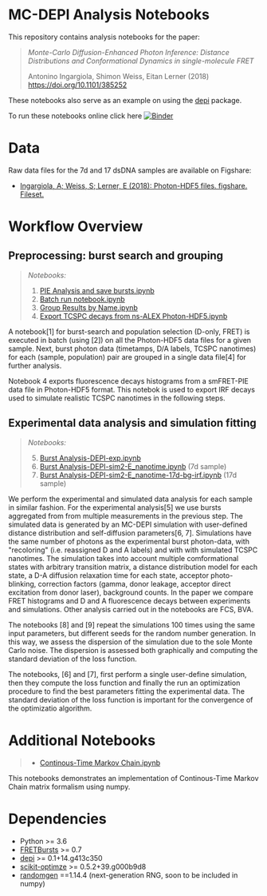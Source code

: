# MC-DEPI Analysis Notebooks

This repository contains analysis notebooks for the paper:

> *Monte-Carlo Diffusion-Enhanced Photon Inference:*
> *Distance Distributions and Conformational Dynamics in single-molecule FRET*
>
> Antonino Ingargiola, Shimon Weiss, Eitan Lerner (2018) https://doi.org/10.1101/385252

These notebooks also serve as an example on using the [depi](https://github.com/opensmfs/depi) package.

To run these notebooks online click here [![Binder](https://mybinder.org/badge.svg)](https://mybinder.org/v2/gh/tritemio/mcdepi2018-paper-analysis/master)

# Data
Raw data files for the 7d and 17 dsDNA samples are available on Figshare:

- [Ingargiola, A; Weiss, S; Lerner, E (2018): Photon-HDF5 files. figshare. Fileset.](https://doi.org/10.6084/m9.figshare.6931271)

# Workflow Overview

## Preprocessing: burst search and grouping
> *Notebooks:*
> 1. [PIE Analysis and save bursts.ipynb](https://nbviewer.jupyter.org/github/tritemio/mcdepi2018-paper-analysis/blob/master/PIE%20Analysis%20and%20save%20bursts.ipynb)
> 2. [Batch run notebook.ipynb
](https://nbviewer.jupyter.org/github/tritemio/mcdepi2018-paper-analysis/blob/master/Batch%20run%20notebook.ipynb)
> 3. [Group Results by Name.ipynb ](https://nbviewer.jupyter.org/github/tritemio/mcdepi2018-paper-analysis/blob/master/Group%20Results%20by%20Name.ipynb)
> 4. [Export TCSPC decays from ns-ALEX Photon-HDF5.ipynb](https://nbviewer.jupyter.org/github/tritemio/mcdepi2018-paper-analysis/blob/master/Export%20TCSPC%20decays%20from%20ns-ALEX%20Photon-HDF5.ipynb)

A notebook[1] for burst-search and population selection (D-only, FRET)
is executed in batch (using [2]) on all the Photon-HDF5 data files for a given sample. 
Next, burst photon data (timetamps, D/A labels, TCSPC nanotimes) for each (sample, population) pair 
are grouped in a single data file[4] for further analysis.

Notebook 4 exports fluorescence decays histograms from a smFRET-PIE data file in Photon-HDF5 format.
This notebok is used to export IRF decays used to simulate realistic TCSPC nanotimes in the following steps.

## Experimental data analysis and simulation fitting
> *Notebooks:*
>
> 5. [Burst Analysis-DEPI-exp.ipynb](https://nbviewer.jupyter.org/github/tritemio/mcdepi2018-paper-analysis/blob/master/Burst%20Analysis-DEPI-exp.ipynb)
> 6. [Burst Analysis-DEPI-sim2-E_nanotime.ipynb](https://nbviewer.jupyter.org/github/tritemio/mcdepi2018-paper-analysis/blob/master/Burst%20Analysis-DEPI-sim2-E_nanotime.ipynb) (7d sample)
> 7. [Burst Analysis-DEPI-sim2-E_nanotime-17d-bg-irf.ipynb](https://nbviewer.jupyter.org/github/tritemio/mcdepi2018-paper-analysis/blob/master/Burst%20Analysis-DEPI-sim2-E_nanotime-17d-bg-irf.ipynb) (17d sample)

We perform the experimental and simulated data analysis for each sample in similar fashion. 
For the experimental analysis[5] we use bursts aggregated from from multiple measurements in the previous step.
The simulated data is generated by an MC-DEPI simulation with user-defined distance distribution and self-diffusion
parameters[6, 7]. Simulations have the same number of photons as the experimental burst photon-data, with "recoloring"
(i.e. reassigned D and A labels) and with with simulated TCSPC nanotimes. The simulation takes into
account multiple comformational states with arbitrary transition matrix, a distance distribution model for each state,
a D-A diffusion relaxation time for each state, acceptor photo-blinking, correction factors (gamma, donor leakage,
acceptor direct excitation from donor laser), background counts.
In the paper we compare FRET histograms and D and A fluorescence decays between experiments and simulations. 
Other analysis carried out in the notebooks are FCS, BVA.

The notebooks [8] and [9] repeat the simulations 100 times using the same input parameters, but different seeds 
for the random number generation. In this way, we assess the dispersion of the simulation due to the sole 
Monte Carlo noise. The dispersion is assessed both graphically and computing the standard deviation of the 
loss function.

The notebooks, [6] and [7], first perform a single user-define simulation, then they compute the loss function
and finally the run an optimization procedure to find the best parameters fitting the experimental data.
The standard deviation of the loss function is important for the convergence of the optimizatio algorithm.

# Additional Notebooks
> - [Continous-Time Markov Chain.ipynb](https://nbviewer.jupyter.org/github/tritemio/mcdepi2018-paper-analysis/blob/master/Continous-Time%20Markov%20Chain.ipynb)

This notebooks demonstrates an implementation of Continous-Time Markov Chain matrix formalism using numpy.

# Dependencies

- Python >= 3.6
- [FRETBursts](https://fretbursts.readthedocs.io) >= 0.7
- [depi](https://github.com/opensmfs/depi) >= 0.1+14.g413c350
- [scikit-optimze](https://scikit-optimize.github.io/) >= 0.5.2+39.g000b9d8
- [randomgen](https://bashtage.github.io/randomgen/) ==1.14.4 (next-generation RNG, soon to be included in numpy)

